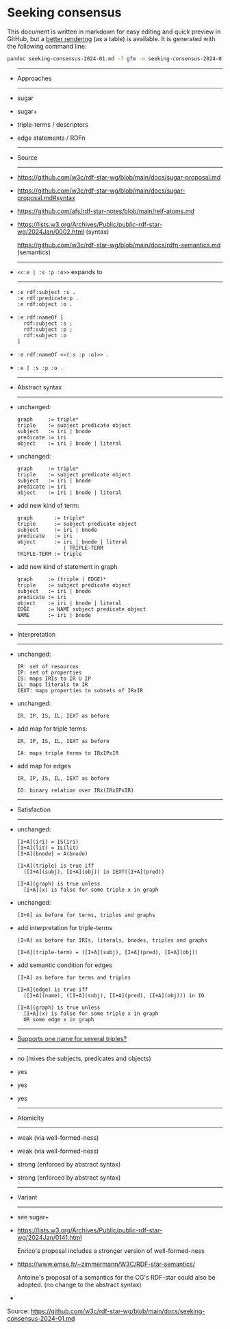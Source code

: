 # Seeking consensus

<div class=warning>

This document is written in markdown for easy editing and quick preview in GitHub,
but a [better rendering](https://htmlpreview.github.io/?https://github.com/w3c/rdf-star-wg/blob/main/docs/seeking-consensus-2024-01.html)
(as a table) is available.
It is generated with the following command line:
```bash
pandoc seeking-consensus-2024-01.md -f gfm -o seeking-consensus-2024-01.html -s -c seeking-consensus-2024-01.css
```
</div>

<div class=grid-list>

- ********************
  Approaches
  ********************
  
- sugar
- sugar+
- triple-terms / descriptors
- edge statements / RDFn

- ********************
  Source
  ********************
  
- https://github.com/w3c/rdf-star-wg/blob/main/docs/sugar-proposal.md
- https://github.com/w3c/rdf-star-wg/blob/main/docs/sugar-proposal.md#syntax
- https://github.com/afs/rdf-star-notes/blob/main/reif-atoms.md
- https://lists.w3.org/Archives/Public/public-rdf-star-wg/2024Jan/0002.html (syntax)

  https://github.com/w3c/rdf-star-wg/blob/main/docs/rdfn-semantics.md (semantics)


- ********************
  `<<:e | :s :p :o>>` expands to
  ********************

- ```
  :e rdf:subject :s .
  :e rdf:predicate:p .
  :e rdf:object :o .
  ```
- ```
  :e rdf:nameOf [
    rdf:subject :s ;
    rdf:subject :p ;
    rdf:subject :o
  ]
  ```
- ```
  :e rdf:nameOf <<(:s :p :o)>> .
  ```
- ```
  :e | :s :p :o .
  ```


- ********************
  Abstract syntax
  ********************

- unchanged:
  ```
  graph     := triple*
  triple    := subject predicate object
  subject   := iri | bnode
  predicate := iri
  object    := iri | bnode | literal
  ```
- unchanged:
  ```
  graph     := triple*
  triple    := subject predicate object
  subject   := iri | bnode
  predicate := iri
  object    := iri | bnode | literal
  ```
- add new kind of term:
  ```
  graph       := triple*
  triple      := subject predicate object
  subject     := iri | bnode
  predicate   := iri
  object      := iri | bnode | literal
                 | TRIPLE-TERM
  TRIPLE-TERM := triple
  ```
- add new kind of statement in graph
  ```
  graph     := (triple | EDGE)*
  triple    := subject predicate object
  subject   := iri | bnode
  predicate := iri
  object    := iri | bnode | literal
  EDGE      := NAME subject predicate object
  NAME      := iri | bnode
  ```


- ********************
  Interpretation
  ********************

- unchanged:
  ```
  IR: set of resources
  IP: set of properties
  IS: maps IRIs to IR U IP
  IL: maps literals to IR
  IEXT: maps properties to subsets of IRxIR  
  ```
- unchanged:
  ```
  IR, IP, IS, IL, IEXT as before
  ```
- add map for triple terms:
  ```
  IR, IP, IS, IL, IEXT as before

  IA: maps triple terms to IRxIPxIR
  ```
- add map for edges
  ```
  IR, IP, IS, IL, IEXT as before

  IO: binary relation over IRx(IRxIPxIR)
  ```


- ********************
  Satisfaction
  ********************

- unchanged:
  ```
  [I+A](iri) = IS(iri)
  [I+A](lit) = IL(lit)
  [I+A](bnode) = A(bnode)

  [I+A](triple) is true iff
    ([I+A](subj), [I+A](obj)) in IEXT([I+A](pred))

  [I+A](graph) is true unless
    [I+A](x) is false for some triple x in graph
  ```
- unchanged:
  ```
  [I+A] as before for terms, triples and graphs
  ```
- add interpretation for triple-terms
  ```
  [I+A] as before for IRIs, literals, bnodes, triples and graphs

  [I+A](triple-term) = ([I+A](subj), [I+A](pred), [I+A](obj))
  ```
- add semantic condition for edges
  ```
  [I+A] as before for terms and triples

  [I+A](edge) is true iff
    ([I+A](name), ([I+A](subj), [I+A](pred), [I+A](obj))) in IO

  [I+A](graph) is true unless
    [I+A](x) is false for some triple x in graph
    OR some edge x in graph
  ```


- ********************
  [Supports one name for several triples?](https://lists.w3.org/Archives/Public/public-rdf-star-wg/2024Jan/0175.html)
  ********************
  
- no (mixes the subjects, predicates and objects)
- yes
- yes
- yes


- ********************
  Atomicity
  ********************
  
- weak (via well-formed-ness)
- weak (via well-formed-ness)
- strong (enforced by abstract syntax)
- strong (enforced by abstract syntax)


- ********************
  Variant
  ********************

- see sugar+
- https://lists.w3.org/Archives/Public/public-rdf-star-wg/2024Jan/0141.html

  Enrico's proposal includes a stronger version of well-formed-ness
- https://www.emse.fr/~zimmermann/W3C/RDF-star-semantics/

  Antoine's proposal of a semantics for the CG's RDF-star
  could also be adopted.
	(no change to the abstract syntax)
- 

</div>

Source: https://github.com/w3c/rdf-star-wg/blob/main/docs/seeking-consensus-2024-01.md
